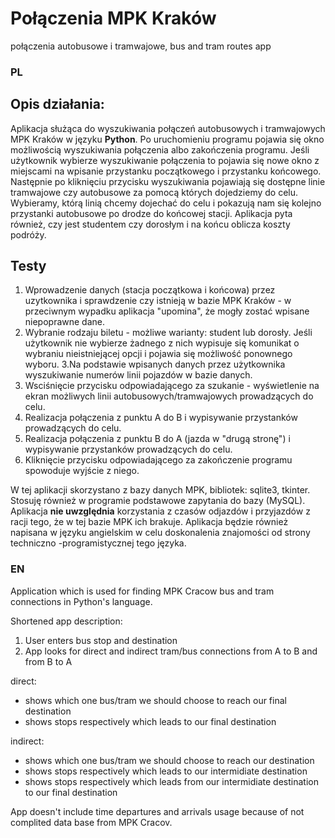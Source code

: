 # Połączenia MPK Kraków
połączenia autobusowe i tramwajowe, bus and tram routes app

### PL


## **Opis działania:**


Aplikacja służąca do wyszukiwania połączeń autobusowych i tramwajowych MPK Kraków w języku __Python__.
Po uruchomieniu programu pojawia się okno  możliwością wyszukiwania połączenia albo zakończenia programu. Jeśli użytkownik wybierze wyszukiwanie połączenia to pojawia się nowe okno z miejscami na wpisanie przystanku początkowego i przystanku końcowego. Następnie po kliknięciu przycisku wyszukiwania pojawiają się dostępne linie tramwajowe czy autobusowe za pomocą których dojedziemy do celu.
Wybieramy, którą linią chcemy dojechać do celu i pokazują nam się kolejno przystanki autobusowe po drodze do końcowej stacji.
Aplikacja pyta również, czy jest studentem czy dorosłym i na końcu oblicza koszty podróży. 

## **Testy**

1. Wprowadzenie danych (stacja początkowa i końcowa) przez uzytkownika i sprawdzenie czy istnieją w bazie MPK Kraków - w przeciwnym wypadku aplikacja "upomina", że mogły zostać wpisane niepoprawne dane.
2. Wybranie rodzaju biletu - możliwe warianty: student lub dorosły. Jeśli użytkownik nie wybierze żadnego z nich wypisuje się komunikat o wybraniu nieistniejącej opcji i pojawia się możliwość ponownego wyboru.
3.Na podstawie wpisanych danych przez użytkownika wyszukiwanie numerów linii pojazdów w bazie danych.
4. Wsciśnięcie przycisku odpowiadającego za szukanie - wyświetlenie na ekran możliwych linii autobusowych/tramwajowych prowadzących do celu. 
5. Realizacja połączenia z punktu A do B i wypisywanie przystanków prowadzących do celu.
6. Realizacja połączenia  z punktu B do A (jazda w "drugą stronę") i wypisywanie przystanków prowadzących do celu.
7. Kliknięcie przycisku odpowiadającego za zakończenie programu spowoduje wyjście z niego.


W tej aplikacji skorzystano z bazy danych MPK, bibliotek: sqlite3, tkinter. Stosuję również w programie podstawowe zapytania do bazy (MySQL).
Aplikacja __nie uwzględnia__ korzystania z czasów odjazdów i przyjazdów z racji tego, że w tej bazie MPK ich brakuje.
Aplikacja będzie również napisana w języku angielskim w celu doskonalenia znajomości od strony techniczno -programistycznej tego języka.


### EN


Application which is used for finding MPK Cracow bus and tram connections in Python's language.

Shortened app description:
1. User enters bus stop and destination
2. App looks for direct and indirect tram/bus connections from A to B and from B to A 

direct:
- shows which one bus/tram we should choose to reach our final destination
- shows stops respectively which leads to our final destination

indirect:
- shows which one bus/tram we should choose to reach our destination
- shows stops respectively which leads to our intermidiate destination
- shows stops respectively which leads from our intermidiate destination to our final destination

App doesn't include time departures and arrivals usage because of not complited data base from MPK Cracov.
